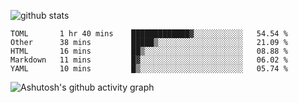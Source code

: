![github stats](https://github-readme-stats.vercel.app/api?username=hiifong&show_icons=true)
<!--START_SECTION:waka-->
```text
TOML       1 hr 40 mins    █████████████▓░░░░░░░░░░░   54.54 % 
Other      38 mins         █████▒░░░░░░░░░░░░░░░░░░░   21.09 % 
HTML       16 mins         ██▒░░░░░░░░░░░░░░░░░░░░░░   08.88 % 
Markdown   11 mins         █▓░░░░░░░░░░░░░░░░░░░░░░░   06.02 % 
YAML       10 mins         █▒░░░░░░░░░░░░░░░░░░░░░░░   05.74 % 
```
<!--END_SECTION:waka-->
![Ashutosh's github activity graph](https://activity-graph.herokuapp.com/graph?username=hiifong&theme=react-dark)
